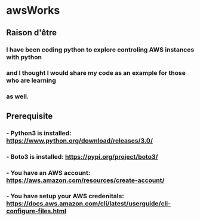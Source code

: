 # awsWorks
##
## Raison d'être 
###
### I have been coding python to explore controling AWS instances with python
### and I thought I would share my code as an example for those who are learning
### as well. 
###
##
## Prerequisite
###
### - Python3 is installed: https://www.python.org/download/releases/3.0/
### - Boto3 is installed: https://pypi.org/project/boto3/
### - You have an AWS account: https://aws.amazon.com/resources/create-account/
### - You have setup your AWS credenitals: https://docs.aws.amazon.com/cli/latest/userguide/cli-configure-files.html 
